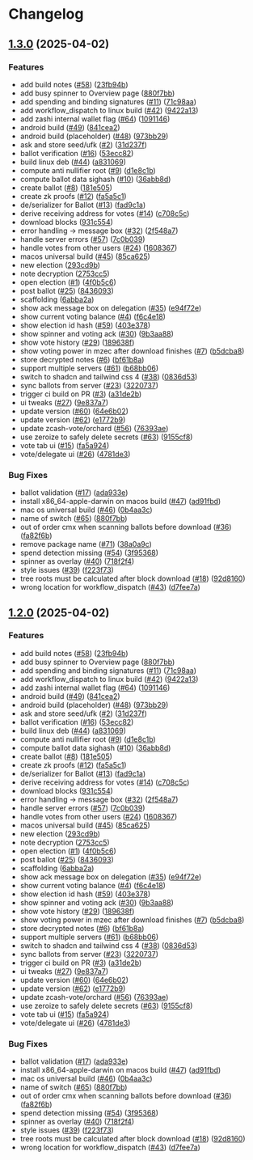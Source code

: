 # Changelog

## [1.3.0](https://github.com/hhanh00/zcash-vote-app/compare/v1.2.0...v1.3.0) (2025-04-02)


### Features

* add build notes ([#58](https://github.com/hhanh00/zcash-vote-app/issues/58)) ([23fb94b](https://github.com/hhanh00/zcash-vote-app/commit/23fb94b06bfc82b69869e29f93a5b34c650a0715))
* add busy spinner to Overview page ([880f7bb](https://github.com/hhanh00/zcash-vote-app/commit/880f7bb36bd5ace973b133f2691f2aa514010632))
* add spending and binding signatures ([#11](https://github.com/hhanh00/zcash-vote-app/issues/11)) ([71c98aa](https://github.com/hhanh00/zcash-vote-app/commit/71c98aaba5d129ada29d565d46d4a621f33e3cdc))
* add workflow_dispatch to linux build ([#42](https://github.com/hhanh00/zcash-vote-app/issues/42)) ([9422a13](https://github.com/hhanh00/zcash-vote-app/commit/9422a13d6addd76a039528583ee8ba893f5f9011))
* add zashi internal wallet flag ([#64](https://github.com/hhanh00/zcash-vote-app/issues/64)) ([1091146](https://github.com/hhanh00/zcash-vote-app/commit/1091146df549bbed54798bf2bb5df7dc9fcb7fa2))
* android build ([#49](https://github.com/hhanh00/zcash-vote-app/issues/49)) ([841cea2](https://github.com/hhanh00/zcash-vote-app/commit/841cea2e8f3a57d14ad1c645caf3bd4193b69772))
* android build (placeholder) ([#48](https://github.com/hhanh00/zcash-vote-app/issues/48)) ([973bb29](https://github.com/hhanh00/zcash-vote-app/commit/973bb298b740d196159770f54bcde3211eb55f7c))
* ask and store seed/ufk ([#2](https://github.com/hhanh00/zcash-vote-app/issues/2)) ([31d237f](https://github.com/hhanh00/zcash-vote-app/commit/31d237f2dac7b979b29ec79c8a1eec589c245d01))
* ballot verification ([#16](https://github.com/hhanh00/zcash-vote-app/issues/16)) ([53ecc82](https://github.com/hhanh00/zcash-vote-app/commit/53ecc82a09d747540765a75554ef27bd5ea86be0))
* build linux deb ([#44](https://github.com/hhanh00/zcash-vote-app/issues/44)) ([a831069](https://github.com/hhanh00/zcash-vote-app/commit/a8310693bee849f40239d44e97ff30365ea7f861))
* compute anti nullifier root ([#9](https://github.com/hhanh00/zcash-vote-app/issues/9)) ([d1e8c1b](https://github.com/hhanh00/zcash-vote-app/commit/d1e8c1b7a118e6fcb626367f9ff577858df3b206))
* compute ballot data sighash ([#10](https://github.com/hhanh00/zcash-vote-app/issues/10)) ([36abb8d](https://github.com/hhanh00/zcash-vote-app/commit/36abb8d9f170f9879aada4ce20402ebc3a4d669c))
* create ballot ([#8](https://github.com/hhanh00/zcash-vote-app/issues/8)) ([181e505](https://github.com/hhanh00/zcash-vote-app/commit/181e50506f1d5b07f862059a102b7c45eb0705c4))
* create zk proofs ([#12](https://github.com/hhanh00/zcash-vote-app/issues/12)) ([fa5a5c1](https://github.com/hhanh00/zcash-vote-app/commit/fa5a5c1700d7649a3f204079cc5f3bf8cc7ff294))
* de/serializer for Ballot ([#13](https://github.com/hhanh00/zcash-vote-app/issues/13)) ([fad9c1a](https://github.com/hhanh00/zcash-vote-app/commit/fad9c1ad98d671c06252d9a104862cf1bc57d305))
* derive receiving address for votes ([#14](https://github.com/hhanh00/zcash-vote-app/issues/14)) ([c708c5c](https://github.com/hhanh00/zcash-vote-app/commit/c708c5cea7b6558c5b9d75d7529cdf93a8b6ac3e))
* download blocks ([931c554](https://github.com/hhanh00/zcash-vote-app/commit/931c55472dee0ad13059aea3581a30331685146d))
* error handling -&gt; message box ([#32](https://github.com/hhanh00/zcash-vote-app/issues/32)) ([2f548a7](https://github.com/hhanh00/zcash-vote-app/commit/2f548a78b21acee78f793f611e4ef484b98a5401))
* handle server errors ([#57](https://github.com/hhanh00/zcash-vote-app/issues/57)) ([7c0b039](https://github.com/hhanh00/zcash-vote-app/commit/7c0b0394526f8535e104804383a3b40371388bff))
* handle votes from other users ([#24](https://github.com/hhanh00/zcash-vote-app/issues/24)) ([1608367](https://github.com/hhanh00/zcash-vote-app/commit/1608367d1c5d99c50d6daee8fb6e9a98a8b1faa7))
* macos universal build ([#45](https://github.com/hhanh00/zcash-vote-app/issues/45)) ([85ca625](https://github.com/hhanh00/zcash-vote-app/commit/85ca625788a0f975de5c9f63aa8f7a99f17ccab4))
* new election ([293cd9b](https://github.com/hhanh00/zcash-vote-app/commit/293cd9bedf5c926f925ef8788bdc093bd994bf65))
* note decryption ([2753cc5](https://github.com/hhanh00/zcash-vote-app/commit/2753cc5ed8f61ab6d73d39bf144fa489cc88a9dc))
* open election ([#1](https://github.com/hhanh00/zcash-vote-app/issues/1)) ([4f0b5c6](https://github.com/hhanh00/zcash-vote-app/commit/4f0b5c644870c297cf376b55a7effcd8f33d8d73))
* post ballot ([#25](https://github.com/hhanh00/zcash-vote-app/issues/25)) ([8436093](https://github.com/hhanh00/zcash-vote-app/commit/8436093974097535585b21408bccbd303827c20a))
* scaffolding ([6abba2a](https://github.com/hhanh00/zcash-vote-app/commit/6abba2a9c1fa47561f8d40a3a12192ac5393a62b))
* show ack message box on delegation ([#35](https://github.com/hhanh00/zcash-vote-app/issues/35)) ([e94f72e](https://github.com/hhanh00/zcash-vote-app/commit/e94f72e8d5e59ac8fb1f25cd20b35af7a2dbc136))
* show current voting balance ([#4](https://github.com/hhanh00/zcash-vote-app/issues/4)) ([f6c4e18](https://github.com/hhanh00/zcash-vote-app/commit/f6c4e18670b787f598eb9ce7a651986773cadeff))
* show election id hash ([#59](https://github.com/hhanh00/zcash-vote-app/issues/59)) ([403e378](https://github.com/hhanh00/zcash-vote-app/commit/403e3780626fc034319282155c111a0dbf4ee2a2))
* show spinner and voting ack ([#30](https://github.com/hhanh00/zcash-vote-app/issues/30)) ([9b3aa88](https://github.com/hhanh00/zcash-vote-app/commit/9b3aa889361ec133ce6339e52a5b52d100f58ba9))
* show vote history ([#29](https://github.com/hhanh00/zcash-vote-app/issues/29)) ([189638f](https://github.com/hhanh00/zcash-vote-app/commit/189638ffa3c3a75ab8db477cd1e01dea9a274c8f))
* show voting power in mzec after download finishes ([#7](https://github.com/hhanh00/zcash-vote-app/issues/7)) ([b5dcba8](https://github.com/hhanh00/zcash-vote-app/commit/b5dcba85d1229c61ec6205ee8dbc25e581352870))
* store decrypted notes ([#6](https://github.com/hhanh00/zcash-vote-app/issues/6)) ([bf61b8a](https://github.com/hhanh00/zcash-vote-app/commit/bf61b8adb0bf2b393f5e55a07704516a275c4a31))
* support multiple servers ([#61](https://github.com/hhanh00/zcash-vote-app/issues/61)) ([b68bb06](https://github.com/hhanh00/zcash-vote-app/commit/b68bb06667cdf30cf1d3d8c23b0e6c1e373e0b9e))
* switch to shadcn and tailwind css 4 ([#38](https://github.com/hhanh00/zcash-vote-app/issues/38)) ([0836d53](https://github.com/hhanh00/zcash-vote-app/commit/0836d53e5493f3bcdffd7f4b60905c6b9640af17))
* sync ballots from server ([#23](https://github.com/hhanh00/zcash-vote-app/issues/23)) ([3220737](https://github.com/hhanh00/zcash-vote-app/commit/322073714f11ae65b64dc9bafa475d5a7c849f29))
* trigger ci build on PR ([#3](https://github.com/hhanh00/zcash-vote-app/issues/3)) ([a31de2b](https://github.com/hhanh00/zcash-vote-app/commit/a31de2b47b6c0151d8409a7a95874200be2e3025))
* ui tweaks ([#27](https://github.com/hhanh00/zcash-vote-app/issues/27)) ([9e837a7](https://github.com/hhanh00/zcash-vote-app/commit/9e837a7d66f236541e7da93d8087522d72878c8f))
* update version ([#60](https://github.com/hhanh00/zcash-vote-app/issues/60)) ([64e6b02](https://github.com/hhanh00/zcash-vote-app/commit/64e6b02ea8e9a2377cb77389525c33f67b6f8058))
* update version ([#62](https://github.com/hhanh00/zcash-vote-app/issues/62)) ([e1772b9](https://github.com/hhanh00/zcash-vote-app/commit/e1772b948574d1027ac49d016289858c38f60f82))
* update zcash-vote/orchard ([#56](https://github.com/hhanh00/zcash-vote-app/issues/56)) ([76393ae](https://github.com/hhanh00/zcash-vote-app/commit/76393ae5249b85e4288c06daabb5a44cdda8f745))
* use zeroize to safely delete secrets ([#63](https://github.com/hhanh00/zcash-vote-app/issues/63)) ([9155cf8](https://github.com/hhanh00/zcash-vote-app/commit/9155cf8ac3c980e409ddbb0dd6cce8c30c8b2e53))
* vote tab ui ([#15](https://github.com/hhanh00/zcash-vote-app/issues/15)) ([fa5a924](https://github.com/hhanh00/zcash-vote-app/commit/fa5a924b4c417113e986a995439e95d6b5e0e08f))
* vote/delegate ui ([#26](https://github.com/hhanh00/zcash-vote-app/issues/26)) ([4781de3](https://github.com/hhanh00/zcash-vote-app/commit/4781de3e6e1c06021a9d97a52196350b194b33d6))


### Bug Fixes

* ballot validation ([#17](https://github.com/hhanh00/zcash-vote-app/issues/17)) ([ada933e](https://github.com/hhanh00/zcash-vote-app/commit/ada933e9c4482d828b1875a1bbf8cd4cc7adfb93))
* install x86_64-apple-darwin on macos build ([#47](https://github.com/hhanh00/zcash-vote-app/issues/47)) ([ad91fbd](https://github.com/hhanh00/zcash-vote-app/commit/ad91fbdd8e30a9bb214acdf5ceec9c14a62cd9e0))
* mac os universal build ([#46](https://github.com/hhanh00/zcash-vote-app/issues/46)) ([0b4aa3c](https://github.com/hhanh00/zcash-vote-app/commit/0b4aa3cf4ed4f254957e16fbcd0cce4b573fcd9c))
* name of switch ([#65](https://github.com/hhanh00/zcash-vote-app/issues/65)) ([880f7bb](https://github.com/hhanh00/zcash-vote-app/commit/880f7bb36bd5ace973b133f2691f2aa514010632))
* out of order cmx when scanning ballots before download ([#36](https://github.com/hhanh00/zcash-vote-app/issues/36)) ([fa82f6b](https://github.com/hhanh00/zcash-vote-app/commit/fa82f6ba344cdf69a2252ebf33bdde021b378f5a))
* remove package name ([#71](https://github.com/hhanh00/zcash-vote-app/issues/71)) ([38a0a9c](https://github.com/hhanh00/zcash-vote-app/commit/38a0a9cc1e80731ddef29e7cf1f4a2fc5edc2e40))
* spend detection missing ([#54](https://github.com/hhanh00/zcash-vote-app/issues/54)) ([3f95368](https://github.com/hhanh00/zcash-vote-app/commit/3f95368a9f0b9963e3582a085d562b2ded0f3838))
* spinner as overlay ([#40](https://github.com/hhanh00/zcash-vote-app/issues/40)) ([718f2f4](https://github.com/hhanh00/zcash-vote-app/commit/718f2f420df68898e3ef7845acc8cfc7c2cba784))
* style issues ([#39](https://github.com/hhanh00/zcash-vote-app/issues/39)) ([f223f73](https://github.com/hhanh00/zcash-vote-app/commit/f223f732fa51eecf9df14844a48394a07444d44d))
* tree roots must be calculated after block download ([#18](https://github.com/hhanh00/zcash-vote-app/issues/18)) ([92d8160](https://github.com/hhanh00/zcash-vote-app/commit/92d816047a580a9de59153718dd6687f34093d4f))
* wrong location for workflow_dispatch ([#43](https://github.com/hhanh00/zcash-vote-app/issues/43)) ([d7fee7a](https://github.com/hhanh00/zcash-vote-app/commit/d7fee7a81358b030c6b7e3a36fef86be0fbc4855))

## [1.2.0](https://github.com/hhanh00/zcash-vote-app/compare/src-tauri-v1.1.0...src-tauri-v1.2.0) (2025-04-02)


### Features

* add build notes ([#58](https://github.com/hhanh00/zcash-vote-app/issues/58)) ([23fb94b](https://github.com/hhanh00/zcash-vote-app/commit/23fb94b06bfc82b69869e29f93a5b34c650a0715))
* add busy spinner to Overview page ([880f7bb](https://github.com/hhanh00/zcash-vote-app/commit/880f7bb36bd5ace973b133f2691f2aa514010632))
* add spending and binding signatures ([#11](https://github.com/hhanh00/zcash-vote-app/issues/11)) ([71c98aa](https://github.com/hhanh00/zcash-vote-app/commit/71c98aaba5d129ada29d565d46d4a621f33e3cdc))
* add workflow_dispatch to linux build ([#42](https://github.com/hhanh00/zcash-vote-app/issues/42)) ([9422a13](https://github.com/hhanh00/zcash-vote-app/commit/9422a13d6addd76a039528583ee8ba893f5f9011))
* add zashi internal wallet flag ([#64](https://github.com/hhanh00/zcash-vote-app/issues/64)) ([1091146](https://github.com/hhanh00/zcash-vote-app/commit/1091146df549bbed54798bf2bb5df7dc9fcb7fa2))
* android build ([#49](https://github.com/hhanh00/zcash-vote-app/issues/49)) ([841cea2](https://github.com/hhanh00/zcash-vote-app/commit/841cea2e8f3a57d14ad1c645caf3bd4193b69772))
* android build (placeholder) ([#48](https://github.com/hhanh00/zcash-vote-app/issues/48)) ([973bb29](https://github.com/hhanh00/zcash-vote-app/commit/973bb298b740d196159770f54bcde3211eb55f7c))
* ask and store seed/ufk ([#2](https://github.com/hhanh00/zcash-vote-app/issues/2)) ([31d237f](https://github.com/hhanh00/zcash-vote-app/commit/31d237f2dac7b979b29ec79c8a1eec589c245d01))
* ballot verification ([#16](https://github.com/hhanh00/zcash-vote-app/issues/16)) ([53ecc82](https://github.com/hhanh00/zcash-vote-app/commit/53ecc82a09d747540765a75554ef27bd5ea86be0))
* build linux deb ([#44](https://github.com/hhanh00/zcash-vote-app/issues/44)) ([a831069](https://github.com/hhanh00/zcash-vote-app/commit/a8310693bee849f40239d44e97ff30365ea7f861))
* compute anti nullifier root ([#9](https://github.com/hhanh00/zcash-vote-app/issues/9)) ([d1e8c1b](https://github.com/hhanh00/zcash-vote-app/commit/d1e8c1b7a118e6fcb626367f9ff577858df3b206))
* compute ballot data sighash ([#10](https://github.com/hhanh00/zcash-vote-app/issues/10)) ([36abb8d](https://github.com/hhanh00/zcash-vote-app/commit/36abb8d9f170f9879aada4ce20402ebc3a4d669c))
* create ballot ([#8](https://github.com/hhanh00/zcash-vote-app/issues/8)) ([181e505](https://github.com/hhanh00/zcash-vote-app/commit/181e50506f1d5b07f862059a102b7c45eb0705c4))
* create zk proofs ([#12](https://github.com/hhanh00/zcash-vote-app/issues/12)) ([fa5a5c1](https://github.com/hhanh00/zcash-vote-app/commit/fa5a5c1700d7649a3f204079cc5f3bf8cc7ff294))
* de/serializer for Ballot ([#13](https://github.com/hhanh00/zcash-vote-app/issues/13)) ([fad9c1a](https://github.com/hhanh00/zcash-vote-app/commit/fad9c1ad98d671c06252d9a104862cf1bc57d305))
* derive receiving address for votes ([#14](https://github.com/hhanh00/zcash-vote-app/issues/14)) ([c708c5c](https://github.com/hhanh00/zcash-vote-app/commit/c708c5cea7b6558c5b9d75d7529cdf93a8b6ac3e))
* download blocks ([931c554](https://github.com/hhanh00/zcash-vote-app/commit/931c55472dee0ad13059aea3581a30331685146d))
* error handling -&gt; message box ([#32](https://github.com/hhanh00/zcash-vote-app/issues/32)) ([2f548a7](https://github.com/hhanh00/zcash-vote-app/commit/2f548a78b21acee78f793f611e4ef484b98a5401))
* handle server errors ([#57](https://github.com/hhanh00/zcash-vote-app/issues/57)) ([7c0b039](https://github.com/hhanh00/zcash-vote-app/commit/7c0b0394526f8535e104804383a3b40371388bff))
* handle votes from other users ([#24](https://github.com/hhanh00/zcash-vote-app/issues/24)) ([1608367](https://github.com/hhanh00/zcash-vote-app/commit/1608367d1c5d99c50d6daee8fb6e9a98a8b1faa7))
* macos universal build ([#45](https://github.com/hhanh00/zcash-vote-app/issues/45)) ([85ca625](https://github.com/hhanh00/zcash-vote-app/commit/85ca625788a0f975de5c9f63aa8f7a99f17ccab4))
* new election ([293cd9b](https://github.com/hhanh00/zcash-vote-app/commit/293cd9bedf5c926f925ef8788bdc093bd994bf65))
* note decryption ([2753cc5](https://github.com/hhanh00/zcash-vote-app/commit/2753cc5ed8f61ab6d73d39bf144fa489cc88a9dc))
* open election ([#1](https://github.com/hhanh00/zcash-vote-app/issues/1)) ([4f0b5c6](https://github.com/hhanh00/zcash-vote-app/commit/4f0b5c644870c297cf376b55a7effcd8f33d8d73))
* post ballot ([#25](https://github.com/hhanh00/zcash-vote-app/issues/25)) ([8436093](https://github.com/hhanh00/zcash-vote-app/commit/8436093974097535585b21408bccbd303827c20a))
* scaffolding ([6abba2a](https://github.com/hhanh00/zcash-vote-app/commit/6abba2a9c1fa47561f8d40a3a12192ac5393a62b))
* show ack message box on delegation ([#35](https://github.com/hhanh00/zcash-vote-app/issues/35)) ([e94f72e](https://github.com/hhanh00/zcash-vote-app/commit/e94f72e8d5e59ac8fb1f25cd20b35af7a2dbc136))
* show current voting balance ([#4](https://github.com/hhanh00/zcash-vote-app/issues/4)) ([f6c4e18](https://github.com/hhanh00/zcash-vote-app/commit/f6c4e18670b787f598eb9ce7a651986773cadeff))
* show election id hash ([#59](https://github.com/hhanh00/zcash-vote-app/issues/59)) ([403e378](https://github.com/hhanh00/zcash-vote-app/commit/403e3780626fc034319282155c111a0dbf4ee2a2))
* show spinner and voting ack ([#30](https://github.com/hhanh00/zcash-vote-app/issues/30)) ([9b3aa88](https://github.com/hhanh00/zcash-vote-app/commit/9b3aa889361ec133ce6339e52a5b52d100f58ba9))
* show vote history ([#29](https://github.com/hhanh00/zcash-vote-app/issues/29)) ([189638f](https://github.com/hhanh00/zcash-vote-app/commit/189638ffa3c3a75ab8db477cd1e01dea9a274c8f))
* show voting power in mzec after download finishes ([#7](https://github.com/hhanh00/zcash-vote-app/issues/7)) ([b5dcba8](https://github.com/hhanh00/zcash-vote-app/commit/b5dcba85d1229c61ec6205ee8dbc25e581352870))
* store decrypted notes ([#6](https://github.com/hhanh00/zcash-vote-app/issues/6)) ([bf61b8a](https://github.com/hhanh00/zcash-vote-app/commit/bf61b8adb0bf2b393f5e55a07704516a275c4a31))
* support multiple servers ([#61](https://github.com/hhanh00/zcash-vote-app/issues/61)) ([b68bb06](https://github.com/hhanh00/zcash-vote-app/commit/b68bb06667cdf30cf1d3d8c23b0e6c1e373e0b9e))
* switch to shadcn and tailwind css 4 ([#38](https://github.com/hhanh00/zcash-vote-app/issues/38)) ([0836d53](https://github.com/hhanh00/zcash-vote-app/commit/0836d53e5493f3bcdffd7f4b60905c6b9640af17))
* sync ballots from server ([#23](https://github.com/hhanh00/zcash-vote-app/issues/23)) ([3220737](https://github.com/hhanh00/zcash-vote-app/commit/322073714f11ae65b64dc9bafa475d5a7c849f29))
* trigger ci build on PR ([#3](https://github.com/hhanh00/zcash-vote-app/issues/3)) ([a31de2b](https://github.com/hhanh00/zcash-vote-app/commit/a31de2b47b6c0151d8409a7a95874200be2e3025))
* ui tweaks ([#27](https://github.com/hhanh00/zcash-vote-app/issues/27)) ([9e837a7](https://github.com/hhanh00/zcash-vote-app/commit/9e837a7d66f236541e7da93d8087522d72878c8f))
* update version ([#60](https://github.com/hhanh00/zcash-vote-app/issues/60)) ([64e6b02](https://github.com/hhanh00/zcash-vote-app/commit/64e6b02ea8e9a2377cb77389525c33f67b6f8058))
* update version ([#62](https://github.com/hhanh00/zcash-vote-app/issues/62)) ([e1772b9](https://github.com/hhanh00/zcash-vote-app/commit/e1772b948574d1027ac49d016289858c38f60f82))
* update zcash-vote/orchard ([#56](https://github.com/hhanh00/zcash-vote-app/issues/56)) ([76393ae](https://github.com/hhanh00/zcash-vote-app/commit/76393ae5249b85e4288c06daabb5a44cdda8f745))
* use zeroize to safely delete secrets ([#63](https://github.com/hhanh00/zcash-vote-app/issues/63)) ([9155cf8](https://github.com/hhanh00/zcash-vote-app/commit/9155cf8ac3c980e409ddbb0dd6cce8c30c8b2e53))
* vote tab ui ([#15](https://github.com/hhanh00/zcash-vote-app/issues/15)) ([fa5a924](https://github.com/hhanh00/zcash-vote-app/commit/fa5a924b4c417113e986a995439e95d6b5e0e08f))
* vote/delegate ui ([#26](https://github.com/hhanh00/zcash-vote-app/issues/26)) ([4781de3](https://github.com/hhanh00/zcash-vote-app/commit/4781de3e6e1c06021a9d97a52196350b194b33d6))


### Bug Fixes

* ballot validation ([#17](https://github.com/hhanh00/zcash-vote-app/issues/17)) ([ada933e](https://github.com/hhanh00/zcash-vote-app/commit/ada933e9c4482d828b1875a1bbf8cd4cc7adfb93))
* install x86_64-apple-darwin on macos build ([#47](https://github.com/hhanh00/zcash-vote-app/issues/47)) ([ad91fbd](https://github.com/hhanh00/zcash-vote-app/commit/ad91fbdd8e30a9bb214acdf5ceec9c14a62cd9e0))
* mac os universal build ([#46](https://github.com/hhanh00/zcash-vote-app/issues/46)) ([0b4aa3c](https://github.com/hhanh00/zcash-vote-app/commit/0b4aa3cf4ed4f254957e16fbcd0cce4b573fcd9c))
* name of switch ([#65](https://github.com/hhanh00/zcash-vote-app/issues/65)) ([880f7bb](https://github.com/hhanh00/zcash-vote-app/commit/880f7bb36bd5ace973b133f2691f2aa514010632))
* out of order cmx when scanning ballots before download ([#36](https://github.com/hhanh00/zcash-vote-app/issues/36)) ([fa82f6b](https://github.com/hhanh00/zcash-vote-app/commit/fa82f6ba344cdf69a2252ebf33bdde021b378f5a))
* spend detection missing ([#54](https://github.com/hhanh00/zcash-vote-app/issues/54)) ([3f95368](https://github.com/hhanh00/zcash-vote-app/commit/3f95368a9f0b9963e3582a085d562b2ded0f3838))
* spinner as overlay ([#40](https://github.com/hhanh00/zcash-vote-app/issues/40)) ([718f2f4](https://github.com/hhanh00/zcash-vote-app/commit/718f2f420df68898e3ef7845acc8cfc7c2cba784))
* style issues ([#39](https://github.com/hhanh00/zcash-vote-app/issues/39)) ([f223f73](https://github.com/hhanh00/zcash-vote-app/commit/f223f732fa51eecf9df14844a48394a07444d44d))
* tree roots must be calculated after block download ([#18](https://github.com/hhanh00/zcash-vote-app/issues/18)) ([92d8160](https://github.com/hhanh00/zcash-vote-app/commit/92d816047a580a9de59153718dd6687f34093d4f))
* wrong location for workflow_dispatch ([#43](https://github.com/hhanh00/zcash-vote-app/issues/43)) ([d7fee7a](https://github.com/hhanh00/zcash-vote-app/commit/d7fee7a81358b030c6b7e3a36fef86be0fbc4855))
